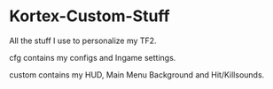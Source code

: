 # Kortex-Custom-Stuff
All the stuff I use to personalize my TF2.



cfg contains my configs and Ingame settings.

custom contains my HUD, Main Menu Background and Hit/Killsounds.